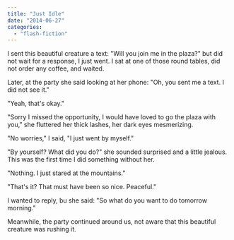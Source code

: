 ```yaml
---
title: "Just Idle"
date: "2014-06-27"
categories: 
  - "flash-fiction"
---
```


I sent this beautiful creature a text: "Will you join me in the plaza?" but did not wait for a response, I just went. I sat at one of those round tables, did not order any coffee, and waited.

Later, at the party she said looking at her phone: "Oh, you sent me a text. I did not see it."

"Yeah, that's okay."

"Sorry I missed the opportunity, I would have loved to go the plaza with you," she fluttered her thick lashes, her dark eyes mesmerizing.

"No worries," I said, "I just went by myself."

"By yourself? What did you do?" she sounded surprised and a little jealous. This was the first time I did something without her.

"Nothing. I just stared at the mountains."

"That's it? That must have been so nice. Peaceful."

I wanted to reply, bu she said: "So what do you want to do tomorrow morning."

Meanwhile, the party continued around us, not aware that this beautiful creature was rushing it.
